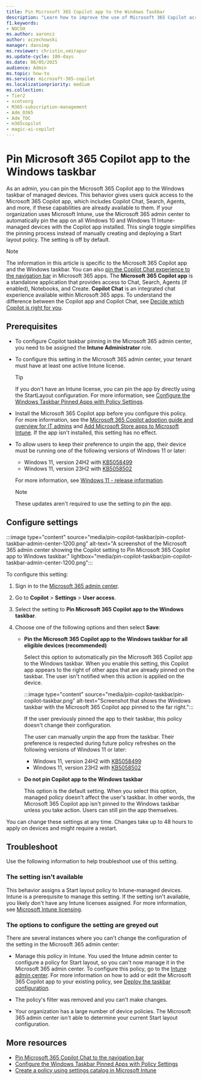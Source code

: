```yaml
---
title: Pin Microsoft 365 Copilot app to the Windows Taskbar
description: "Learn how to improve the use of Microsoft 365 Copilot across your organization by pinning the Copilot app to the Windows taskbar."
f1.keywords:
- NOCSH
ms.author: aaroncz
author: aczechowski
manager: dansimp
ms.reviewer: christin,vmirapur
ms.update-cycle: 180-days
ms.date: 08/05/2025
audience: Admin
ms.topic: how-to
ms.service: microsoft-365-copilot
ms.localizationpriority: medium
ms.collection: 
- Tier2
- scotvorg
- M365-subscription-management 
- Adm_O365
- Adm_TOC
- m365copilot
- magic-ai-copilot
---
```


# Pin Microsoft 365 Copilot app to the Windows taskbar

As an admin, you can pin the Microsoft 365 Copilot app to the Windows taskbar of managed devices. This behavior gives users quick access to the Microsoft 365 Copilot app, which includes Copilot Chat, Search, Agents, and more, if these capabilities are already available to them. If your organization uses Microsoft Intune, use the Microsoft 365 admin center to automatically pin the app on all Windows 10 and Windows 11 Intune-managed devices with the Copilot app installed. This single toggle simplifies the pinning process instead of manually creating and deploying a Start layout policy. The setting is off by default.

> [!NOTE]
> The information in this article is specific to the Microsoft 365 Copilot app and the Windows taskbar. You can also [pin the Copilot Chat experience to the navigation bar](pin-copilot-chat-navbar.md) in Microsoft 365 apps. The **Microsoft 365 Copilot app** is a standalone application that provides access to Chat, Search, Agents (if enabled), Notebooks, and Create. **Copilot Chat** is an integrated chat experience available within Microsoft 365 apps. To understand the difference between the Copilot app and Copilot Chat, see [Decide which Copilot is right for you](which-copilot-for-your-organization.md).

## Prerequisites

- To configure Copilot taskbar pinning in the Microsoft 365 admin center, you need to be assigned the **Intune Administrator** role.

- To configure this setting in the Microsoft 365 admin center, your tenant must have at least one active Intune license.

  > [!TIP]
  > If you don't have an Intune license, you can pin the app by directly using the StartLayout configuration. For more information, see [Configure the Windows Taskbar Pinned Apps with Policy Settings](/windows/configuration/taskbar/pinned-apps?tabs=intune&pivots=windows-11).

- Install the Microsoft 365 Copilot app before you configure this policy. For more information, see the [Microsoft 365 Copilot adoption guide and overview for IT admins](microsoft-365-copilot-enablement-resources.md) and [Add Microsoft Store apps to Microsoft Intune](/intune/intune-service/apps/store-apps-microsoft). If the app isn't installed, this setting has no effect.

- To allow users to keep their preference to unpin the app, their device must be running one of the following versions of Windows 11 or later:

  - Windows 11, version 24H2 with [KB5058499][KB-24]
  - Windows 11, version 23H2 with [KB5058502][KB-23]

  For more information, see [Windows 11 - release information](/windows/release-health/windows11-release-information).

  > [!NOTE]
  > These updates aren't required to use the setting to pin the app.

## Configure settings

:::image type="content" source="media/pin-copilot-taskbar/pin-copilot-taskbar-admin-center-1200.png" alt-text="A screenshot of the Microsoft 365 admin center showing the Copilot setting to Pin Microsoft 365 Copilot app to Windows taskbar." lightbox="media/pin-copilot-taskbar/pin-copilot-taskbar-admin-center-1200.png":::

To configure this setting:

1. Sign in to the [Microsoft 365 admin center](https://admin.microsoft.com/).
1. Go to **Copilot** > **Settings** > **User access**.
1. Select the setting to **Pin Microsoft 365 Copilot app to the Windows taskbar**.
1. Choose one of the following options and then select **Save**:

    - **Pin the Microsoft 365 Copilot app to the Windows taskbar for all eligible devices (recommended)**

        Select this option to automatically pin the Microsoft 365 Copilot app to the Windows taskbar. When you enable this setting, this Copilot app appears to the right of other apps that are already pinned on the taskbar. The user isn't notified when this action is applied on the device.

        :::image type="content" source="media/pin-copilot-taskbar/pin-copilot-taskbar.png" alt-text="Screenshot that shows the Windows taskbar with the Microsoft 365 Copilot app pinned to the far right.":::

        If the user previously pinned the app to their taskbar, this policy doesn't change their configuration.

        The user can manually unpin the app from the taskbar. Their preference is respected during future policy refreshes on the following versions of Windows 11 or later:

        - Windows 11, version 24H2 with [KB5058499][KB-24]
        - Windows 11, version 23H2 with [KB5058502][KB-23]

    - **Do not pin Copilot app to the Windows taskbar**

        This option is the default setting. When you select this option, managed policy doesn't affect the user's taskbar. In other words, the Microsoft 365 Copilot app isn't pinned to the Windows taskbar unless you take action. Users can still pin the app themselves.

You can change these settings at any time. Changes take up to 48 hours to apply on devices and might require a restart.

## Troubleshoot

Use the following information to help troubleshoot use of this setting.

### The setting isn't available

This behavior assigns a Start layout policy to Intune-managed devices. Intune is a prerequisite to manage this setting. If the setting isn't available, you likely don't have any Intune licenses assigned. For more information, see [Microsoft Intune licensing](/intune/intune-service/fundamentals/licenses).

### The options to configure the setting are greyed out

There are several instances where you can't change the configuration of the setting in the Microsoft 365 admin center:

- Manage this policy in Intune. You used the Intune admin center to configure a policy for Start layout, so you can't now manage it in the Microsoft 365 admin center. To configure this policy, go to the [Intune admin center](https://intune.microsoft.com). For more information on how to add or edit the Microsoft 365 Copilot app to your existing policy, see [Deploy the taskbar configuration](/windows/configuration/taskbar/pinned-apps?tabs=intune&pivots=windows-11#deploy-the-taskbar-configuration).

- The policy's filter was removed and you can't make changes.

- Your organization has a large number of device policies. The Microsoft 365 admin center isn't able to determine your current Start layout configuration.

## More resources

- [Pin Microsoft 365 Copilot Chat to the navigation bar](pin-copilot-chat-navbar.md)
- [Configure the Windows Taskbar Pinned Apps with Policy Settings](/windows/configuration/taskbar/pinned-apps?tabs=intune&pivots=windows-11)
- [Create a policy using settings catalog in Microsoft Intune](/intune/intune-service/configuration/settings-catalog)

<!--links-->

[KB-24]: https://support.microsoft.com/topic/e31ba7c2-ff65-4863-a462-a66e30840b1a
[KB-23]: https://support.microsoft.com/topic/65d38dd2-e149-4462-9699-e2482f60b16b
